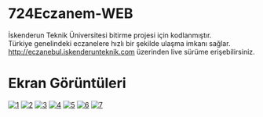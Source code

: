 # 724Eczanem-WEB
İskenderun Teknik Üniversitesi bitirme projesi için kodlanmıştır.<br>
Türkiye genelindeki eczanelere hızlı bir şekilde ulaşma imkanı sağlar.<br>
<a href = "http://eczanebul.iskenderunteknik.com" target = "_BLANK">http://eczanebul.iskenderunteknik.com<a> üzerinden live sürüme erişebilirsiniz.<br>
# Ekran Görüntüleri
<a href="https://ibb.co/k3YBrT"><img src="https://preview.ibb.co/nb9jBT/1.png" alt="1" border="0"></a>
<a href="https://ibb.co/cwzUd8"><img src="https://preview.ibb.co/jWEHWT/2.png" alt="2" border="0"></a>
<a href="https://ibb.co/eg4ZBT"><img src="https://preview.ibb.co/f6xAko/3.png" alt="3" border="0"></a>
<a href="https://ibb.co/nv3SWT"><img src="https://preview.ibb.co/n3mQJ8/4.png" alt="4" border="0"></a>
<a href="https://ibb.co/n7nAko"><img src="https://preview.ibb.co/kZCbQo/5.png" alt="5" border="0"></a>
<a href="https://ibb.co/kpqrrT"><img src="https://preview.ibb.co/mU8Ny8/6.png" alt="6" border="0"></a>
<a href="https://ibb.co/jstBrT"><img src="https://preview.ibb.co/eaXhy8/7.png" alt="7" border="0"></a>
